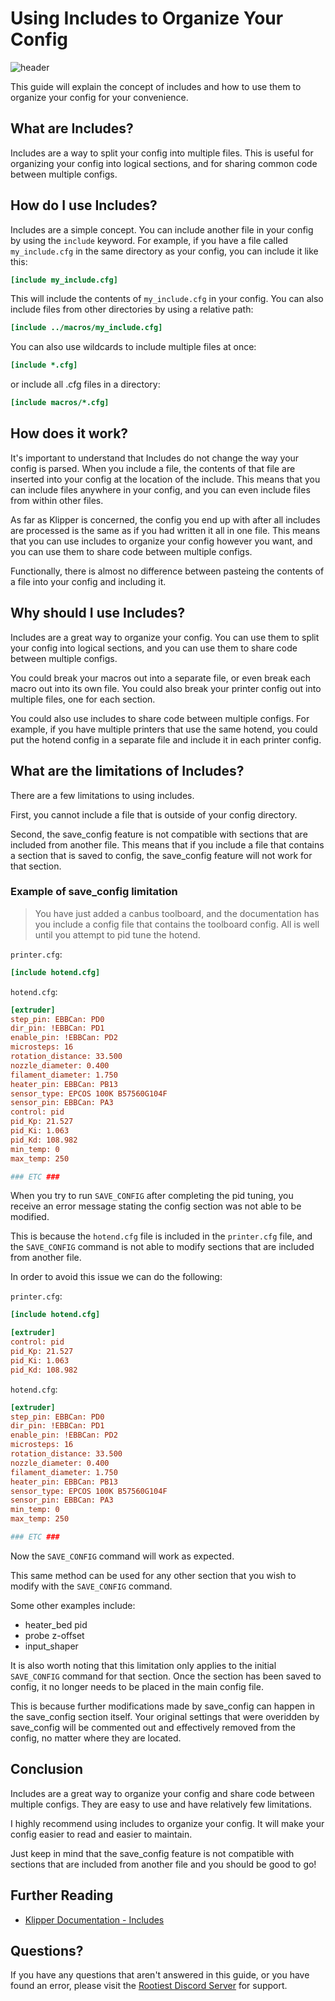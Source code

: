 <!--
 Copyright (C) 2023 Chris Laprade (chris@rootiest.com)

 This file is part of printcfg.

 printcfg is free software: you can redistribute it and/or modify
 it under the terms of the GNU General Public License as published by
 the Free Software Foundation, either version 3 of the License, or
 (at your option) any later version.

 printcfg is distributed in the hope that it will be useful,
 but WITHOUT ANY WARRANTY; without even the implied warranty of
 MERCHANTABILITY or FITNESS FOR A PARTICULAR PURPOSE.  See the
 GNU General Public License for more details.

 You should have received a copy of the GNU General Public License
 along with printcfg.  If not, see <http://www.gnu.org/licenses/>.
-->

# Using Includes to Organize Your Config

![header](../resources/code_header.png)

This guide will explain the concept of includes and how to use them to organize your config for your convenience.

## What are Includes?

Includes are a way to split your config into multiple files. This is useful for organizing your config into logical sections, and for sharing common code between multiple configs.

## How do I use Includes?

Includes are a simple concept. You can include another file in your config by using the `include` keyword. For example, if you have a file called `my_include.cfg` in the same directory as your config, you can include it like this:

```ini
[include my_include.cfg]
```

This will include the contents of `my_include.cfg` in your config. You can also include files from other directories by using a relative path:

```ini
[include ../macros/my_include.cfg]
```

You can also use wildcards to include multiple files at once:

```ini
[include *.cfg]
```

or include all .cfg files in a directory:

```ini
[include macros/*.cfg]
```

## How does it work?

It's important to understand that Includes do not change the way your config is parsed. When you include a file, the contents of that file are inserted into your config at the location of the include. This means that you can include files anywhere in your config, and you can even include files from within other files.

As far as Klipper is concerned, the config you end up with after all includes are processed is the same as if you had written it all in one file. This means that you can use includes to organize your config however you want, and you can use them to share code between multiple configs.

Functionally, there is almost no difference between pasteing the contents of a file into your config and including it.

## Why should I use Includes?

Includes are a great way to organize your config. You can use them to split your config into logical sections, and you can use them to share code between multiple configs.

You could break your macros out into a separate file, or even break each macro out into its own file. You could also break your printer config out into multiple files, one for each section.

You could also use includes to share code between multiple configs. For example, if you have multiple printers that use the same hotend, you could put the hotend config in a separate file and include it in each printer config.

## What are the limitations of Includes?

There are a few limitations to using includes.

First, you cannot include a file that is outside of your config directory.

Second, the save_config feature is not compatible with sections that are included from another file. This means that if you include a file that contains a section that is saved to config, the save_config feature will not work for that section.

### Example of save_config limitation

> You have just added a canbus toolboard, and the documentation has you include a config file that contains the toolboard config. All is well until you attempt to pid tune the hotend.

`printer.cfg`:

```ini
[include hotend.cfg]
```

`hotend.cfg`:

```ini
[extruder]
step_pin: EBBCan: PD0
dir_pin: !EBBCan: PD1
enable_pin: !EBBCan: PD2
microsteps: 16
rotation_distance: 33.500
nozzle_diameter: 0.400
filament_diameter: 1.750
heater_pin: EBBCan: PB13
sensor_type: EPCOS 100K B57560G104F
sensor_pin: EBBCan: PA3
control: pid
pid_Kp: 21.527
pid_Ki: 1.063
pid_Kd: 108.982
min_temp: 0
max_temp: 250

### ETC ###
```

When you try to run `SAVE_CONFIG` after completing the pid tuning, you receive an error message stating the config section was not able to be modified.

This is because the `hotend.cfg` file is included in the `printer.cfg` file, and the `SAVE_CONFIG` command is not able to modify sections that are included from another file.

In order to avoid this issue we can do the following:

`printer.cfg`:

```ini
[include hotend.cfg]

[extruder]
control: pid
pid_Kp: 21.527
pid_Ki: 1.063
pid_Kd: 108.982
```

`hotend.cfg`:

```ini
[extruder]
step_pin: EBBCan: PD0
dir_pin: !EBBCan: PD1
enable_pin: !EBBCan: PD2
microsteps: 16
rotation_distance: 33.500
nozzle_diameter: 0.400
filament_diameter: 1.750
heater_pin: EBBCan: PB13
sensor_type: EPCOS 100K B57560G104F
sensor_pin: EBBCan: PA3
min_temp: 0
max_temp: 250

### ETC ###
```

Now the `SAVE_CONFIG` command will work as expected.

This same method can be used for any other section that you wish to modify with the `SAVE_CONFIG` command.

Some other examples include:

- heater_bed pid
- probe z-offset
- input_shaper

It is also worth noting that this limitation only applies to the initial `SAVE_CONFIG` command for that section. Once the section has been saved to config, it no longer needs to be placed in the main config file.

This is because further modifications made by save_config can happen in the save_config section itself. Your original settings that were overidden by save_config will be commented out and effectively removed from the config, no matter where they are located.

## Conclusion

Includes are a great way to organize your config and share code between multiple configs. They are easy to use and have relatively few limitations.

I highly recommend using includes to organize your config. It will make your config easier to read and easier to maintain.

Just keep in mind that the save_config feature is not compatible with sections that are included from another file and you should be good to go!

## Further Reading

- [Klipper Documentation - Includes](https://www.klipper3d.org/Config_Reference.html#include)

## Questions?

If you have any questions that aren't answered in this guide, or you have found an error, please visit the
[Rootiest Discord Server](https://discord.rootiest.com) for support.
